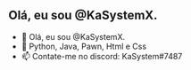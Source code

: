 ## Olá, eu sou @KaSystemX.
- 👋 Olá, eu sou @KaSystemX.
- 👀 Python, Java, Pawn, Html e Css
- 📫 Contate-me no discord: KaSystem#7487
